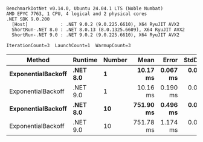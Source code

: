 ```

BenchmarkDotNet v0.14.0, Ubuntu 24.04.1 LTS (Noble Numbat)
AMD EPYC 7763, 1 CPU, 4 logical and 2 physical cores
.NET SDK 9.0.200
  [Host]            : .NET 9.0.2 (9.0.225.6610), X64 RyuJIT AVX2
  ShortRun-.NET 8.0 : .NET 8.0.13 (8.0.1325.6609), X64 RyuJIT AVX2
  ShortRun-.NET 9.0 : .NET 9.0.2 (9.0.225.6610), X64 RyuJIT AVX2

IterationCount=3  LaunchCount=1  WarmupCount=3  

```
| Method             | Runtime  | Number | Mean      | Error    | StdDev   | Min       | Max       | Allocated |
|------------------- |--------- |------- |----------:|---------:|---------:|----------:|----------:|----------:|
| **ExponentialBackoff** | **.NET 8.0** | **1**      |  **10.17 ms** | **0.067 ms** | **0.004 ms** |  **10.17 ms** |  **10.17 ms** |     **520 B** |
| ExponentialBackoff | .NET 9.0 | 1      |  10.16 ms | 0.190 ms | 0.010 ms |  10.15 ms |  10.17 ms |     520 B |
| **ExponentialBackoff** | **.NET 8.0** | **10**     | **751.90 ms** | **0.496 ms** | **0.027 ms** | **751.88 ms** | **751.93 ms** |    **4120 B** |
| ExponentialBackoff | .NET 9.0 | 10     | 751.78 ms | 1.174 ms | 0.064 ms | 751.70 ms | 751.82 ms |    4120 B |
